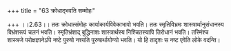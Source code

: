 +++
title = "63 क्रोधाद्भवति सम्मोहः"

+++
।।2.63।। ततः क्रोधात्संमोहः कार्याकार्यविवेकाभावो भवति। ततः स्मृतिविभ्रमः
शास्त्रार्थानुसंधानस्य विभ्रंशरूपं चलनं भवति। स्मृतिभ्रंशाद् बुद्धिनाशः
शास्त्रार्थस्य निश्चितस्यापि तिरोधानं भवति। तस्मिंश्च शास्त्रजे
परोक्षज्ञानेऽपि नष्टे पुरुषो नश्यति पुरुषार्थायोग्यो भवति। यो हि तादृशः
स नष्ट एवेति लोके वदन्ति।  
